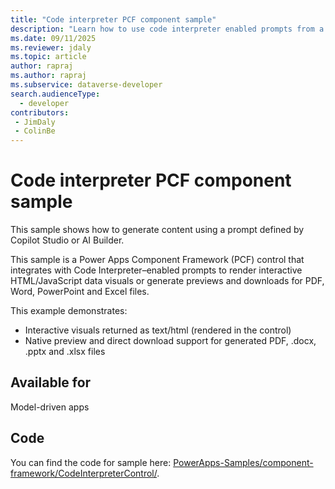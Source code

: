 ```yaml
---
title: "Code interpreter PCF component sample"
description: "Learn how to use code interpreter enabled prompts from a PCF component in a model-driven application."
ms.date: 09/11/2025
ms.reviewer: jdaly
ms.topic: article
author: rapraj
ms.author: rapraj
ms.subservice: dataverse-developer
search.audienceType: 
  - developer
contributors:
 - JimDaly
 - ColinBe
---
```

# Code interpreter PCF component sample

This sample shows how to generate content using a prompt defined by Copilot Studio or AI Builder.

This sample is a Power Apps Component Framework (PCF) control that integrates with Code Interpreter–enabled prompts to render interactive HTML/JavaScript data visuals or generate previews and downloads for PDF, Word, PowerPoint and Excel files.

This example demonstrates:

<!-- TODO: NEED Screenshots here -->

- Interactive visuals returned as text/html (rendered in the control)
- Native preview and direct download support for generated PDF, .docx, .pptx and .xlsx files

## Available for

Model-driven apps

## Code

You can find the code for sample here: [PowerApps-Samples/component-framework/CodeInterpreterControl/](https://github.com/microsoft/PowerApps-Samples/tree/master/component-framework/CodeInterpreterControl).
